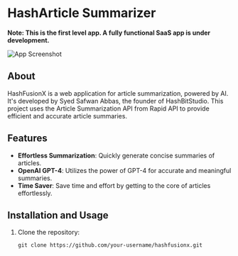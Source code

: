 # HashArticle Summarizer

**Note: This is the first level app. A fully functional SaaS app is under development.**

![App Screenshot](/path/to/screenshot.png)

## About

HashFusionX is a web application for article summarization, powered by AI. It's developed by Syed Safwan Abbas, the founder of HashBitStudio. This project uses the Article Summarization API from Rapid API to provide efficient and accurate article summaries.

## Features

- **Effortless Summarization**: Quickly generate concise summaries of articles.
- **OpenAI GPT-4**: Utilizes the power of GPT-4 for accurate and meaningful summaries.
- **Time Saver**: Save time and effort by getting to the core of articles effortlessly.

## Installation and Usage

1. Clone the repository:
   ```shell
   git clone https://github.com/your-username/hashfusionx.git
   ```
